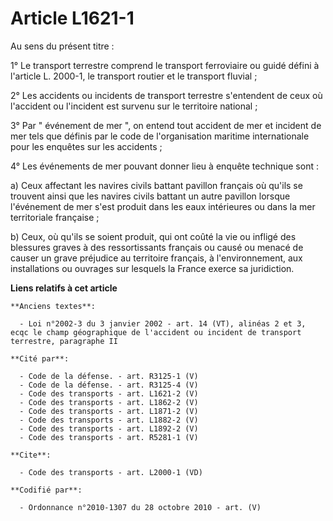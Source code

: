 # Article L1621-1

Au sens du présent titre : 

1° Le transport terrestre comprend le transport ferroviaire ou guidé défini à l'article L. 2000-1, le transport routier et le
transport fluvial ; 

2° Les accidents ou incidents de transport terrestre s'entendent de ceux où l'accident ou l'incident est survenu sur le
territoire national ; 

3° Par " événement de mer ", on entend tout accident de mer et incident de mer tels que définis par le code de l'organisation
maritime internationale pour les enquêtes sur les accidents ; 

4° Les événements de mer pouvant donner lieu à enquête technique sont : 

a) Ceux affectant les navires civils battant pavillon français où qu'ils se trouvent ainsi que les navires civils battant un
autre pavillon lorsque l'événement de mer s'est produit dans les eaux intérieures ou dans la mer territoriale française ; 

b) Ceux, où qu'ils se soient produit, qui ont coûté la vie ou infligé des blessures graves à des ressortissants français ou
causé ou menacé de causer un grave préjudice au territoire français, à l'environnement, aux installations ou ouvrages sur
lesquels la France exerce sa juridiction.

**Liens relatifs à cet article**

	**Anciens textes**:

	  - Loi n°2002-3 du 3 janvier 2002 - art. 14 (VT), alinéas 2 et 3, ecqc le champ géographique de l'accident ou incident de transport terrestre, paragraphe II

	**Cité par**:

	  - Code de la défense. - art. R3125-1 (V)
	  - Code de la défense. - art. R3125-4 (V)
	  - Code des transports - art. L1621-2 (V)
	  - Code des transports - art. L1862-2 (V)
	  - Code des transports - art. L1871-2 (V)
	  - Code des transports - art. L1882-2 (V)
	  - Code des transports - art. L1892-2 (V)
	  - Code des transports - art. R5281-1 (V)

	**Cite**:

	  - Code des transports - art. L2000-1 (VD)

	**Codifié par**:

	  - Ordonnance n°2010-1307 du 28 octobre 2010 - art. (V)
